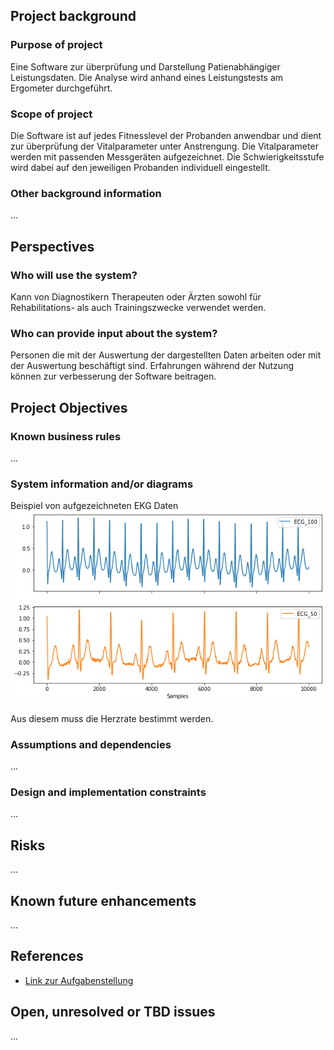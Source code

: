 ## Project background

### Purpose of project

Eine Software zur überprüfung und Darstellung Patienabhängiger Leistungsdaten. Die Analyse wird anhand eines Leistungstests am Ergometer durchgeführt. 

### Scope of project

Die Software ist auf jedes Fitnesslevel der Probanden anwendbar und dient zur überprüfung der Vitalparameter unter Anstrengung. Die Vitalparameter werden mit passenden Messgeräten aufgezeichnet. Die Schwierigkeitsstufe wird dabei auf den jeweiligen Probanden individuell eingestellt.
### Other background information

...

## Perspectives
### Who will use the system?

Kann von Diagnostikern Therapeuten oder Ärzten sowohl für Rehabilitations- als auch Trainingszwecke verwendet werden.

### Who can provide input about the system?

Personen die mit der Auswertung der dargestellten Daten arbeiten oder mit der Auswertung beschäftigt sind. Erfahrungen während der Nutzung können zur verbesserung der Software beitragen. 


## Project Objectives
### Known business rules

...

### System information and/or diagrams

Beispiel von aufgezeichneten EKG Daten
![](ekg_example.png)

Aus diesem muss die Herzrate bestimmt werden.

### Assumptions and dependencies

...

### Design and implementation constraints

...

## Risks

...

## Known future enhancements

...

## References

- [Link zur Aufgabenstellung](tbd)

## Open, unresolved or TBD issues

...
